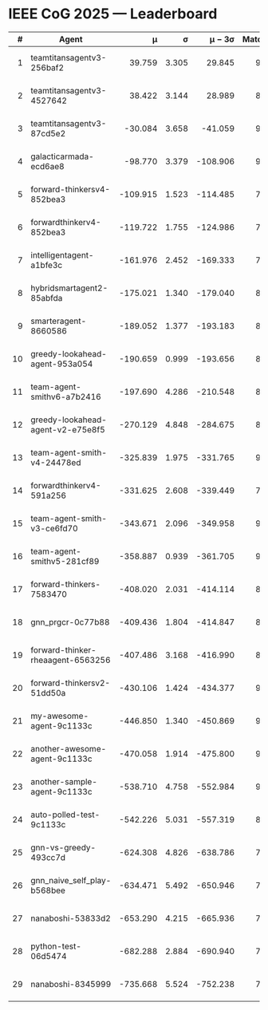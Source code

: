 # IEEE CoG 2025 — Leaderboard

| # | Agent | μ | σ | μ − 3σ | Matches | Updated |
|---:|---|---:|---:|---:|---:|---|
| 1 | teamtitansagentv3-256baf2 | 39.759 | 3.305 | 29.845 | 9520 | 2025-08-20 16:56 |
| 2 | teamtitansagentv3-4527642 | 38.422 | 3.144 | 28.989 | 8734 | 2025-08-20 16:56 |
| 3 | teamtitansagentv3-87cd5e2 | -30.084 | 3.658 | -41.059 | 9786 | 2025-08-20 16:56 |
| 4 | galacticarmada-ecd6ae8 | -98.770 | 3.379 | -108.906 | 9240 | 2025-08-20 16:56 |
| 5 | forward-thinkersv4-852bea3 | -109.915 | 1.523 | -114.485 | 7617 | 2025-08-20 16:56 |
| 6 | forwardthinkerv4-852bea3 | -119.722 | 1.755 | -124.986 | 7351 | 2025-08-20 16:56 |
| 7 | intelligentagent-a1bfe3c | -161.976 | 2.452 | -169.333 | 7552 | 2025-08-20 16:56 |
| 8 | hybridsmartagent2-85abfda | -175.021 | 1.340 | -179.040 | 8416 | 2025-08-20 16:56 |
| 9 | smarteragent-8660586 | -189.052 | 1.377 | -193.183 | 8087 | 2025-08-20 16:56 |
| 10 | greedy-lookahead-agent-953a054 | -190.659 | 0.999 | -193.656 | 8958 | 2025-08-20 16:56 |
| 11 | team-agent-smithv6-a7b2416 | -197.690 | 4.286 | -210.548 | 8980 | 2025-08-20 16:56 |
| 12 | greedy-lookahead-agent-v2-e75e8f5 | -270.129 | 4.848 | -284.675 | 8958 | 2025-08-20 16:56 |
| 13 | team-agent-smith-v4-24478ed | -325.839 | 1.975 | -331.765 | 9782 | 2025-08-20 16:56 |
| 14 | forwardthinkerv4-591a256 | -331.625 | 2.608 | -339.449 | 7761 | 2025-08-20 16:56 |
| 15 | team-agent-smith-v3-ce6fd70 | -343.671 | 2.096 | -349.958 | 9922 | 2025-08-20 16:56 |
| 16 | team-agent-smithv5-281cf89 | -358.887 | 0.939 | -361.705 | 9620 | 2025-08-20 16:56 |
| 17 | forward-thinkers-7583470 | -408.020 | 2.031 | -414.114 | 8480 | 2025-08-20 16:56 |
| 18 | gnn_prgcr-0c77b88 | -409.436 | 1.804 | -414.847 | 8370 | 2025-08-20 16:56 |
| 19 | forward-thinker-rheaagent-6563256 | -407.486 | 3.168 | -416.990 | 8410 | 2025-08-20 16:56 |
| 20 | forward-thinkersv2-51dd50a | -430.106 | 1.424 | -434.377 | 9370 | 2025-08-20 16:56 |
| 21 | my-awesome-agent-9c1133c | -446.850 | 1.340 | -450.869 | 9620 | 2025-08-20 16:56 |
| 22 | another-awesome-agent-9c1133c | -470.058 | 1.914 | -475.800 | 9900 | 2025-08-20 16:56 |
| 23 | another-sample-agent-9c1133c | -538.710 | 4.758 | -552.984 | 9020 | 2025-08-20 16:56 |
| 24 | auto-polled-test-9c1133c | -542.226 | 5.031 | -557.319 | 8640 | 2025-08-20 16:56 |
| 25 | gnn-vs-greedy-493cc7d | -624.308 | 4.826 | -638.786 | 7320 | 2025-08-20 16:56 |
| 26 | gnn_naive_self_play-b568bee | -634.471 | 5.492 | -650.946 | 7580 | 2025-08-20 16:56 |
| 27 | nanaboshi-53833d2 | -653.290 | 4.215 | -665.936 | 7200 | 2025-08-20 16:56 |
| 28 | python-test-06d5474 | -682.288 | 2.884 | -690.940 | 7420 | 2025-08-20 16:56 |
| 29 | nanaboshi-8345999 | -735.668 | 5.524 | -752.238 | 7730 | 2025-08-20 16:56 |
